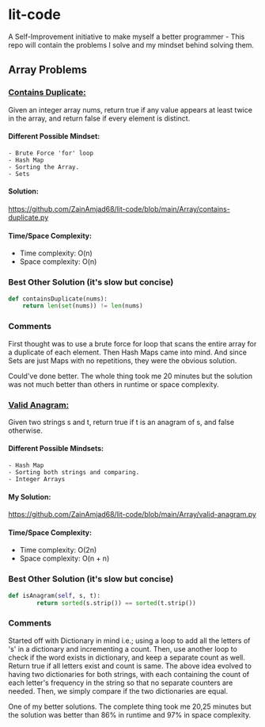 # lit-code
A Self-Improvement initiative to make myself a better programmer - This repo will contain the problems I solve and my mindset behind solving them.

## Array Problems

### [Contains Duplicate:](https://leetcode.com/problems/contains-duplicate/description/)
Given an integer array nums, return true if any value appears at least twice in the array, and return false if every element is distinct.

#### Different Possible Mindset:
    - Brute Force 'for' loop
    - Hash Map
    - Sorting the Array.
    - Sets
#### Solution:
https://github.com/ZainAmjad68/lit-code/blob/main/Array/contains-duplicate.py
#### Time/Space Complexity:
- Time complexity: O(n)
- Space complexity: O(n)
### Best Other Solution (it's slow but concise)
```python
def containsDuplicate(nums):
	return len(set(nums)) != len(nums)
```
### Comments
First thought was to use a brute force for loop that scans the entire array for a duplicate of each element. Then Hash Maps came into mind. And since Sets are just Maps with no repetitions, they were the obvious solution.

Could've done better. The whole thing took me 20 minutes but the solution was not much better than others in runtime or space complexity.

### [Valid Anagram:](https://leetcode.com/problems/valid-anagram/description/)
Given two strings s and t, return true if t is an anagram of s, and false otherwise.
#### Different Possible Mindsets:
    - Hash Map
    - Sorting both strings and comparing.
    - Integer Arrays
#### My Solution:
https://github.com/ZainAmjad68/lit-code/blob/main/Array/valid-anagram.py
#### Time/Space Complexity:
- Time complexity: O(2n)
- Space complexity: O(n + n)
### Best Other Solution (it's slow but concise)
```python
def isAnagram(self, s, t):
        return sorted(s.strip()) == sorted(t.strip())
```
### Comments
Started off with Dictionary in mind i.e.; using a loop to add all the letters of 's' in a dictionary and incrementing a count. Then, use another loop to check if the word exists in dictionary, and keep a separate count as well. Return true if all letters exist and count is same.
The above idea evolved to having two dictionaries for both strings, with each containing the count of each letter's frequency in the string so that no separate counters are needed. Then, we simply compare if the two dictionaries are equal.

One of my better solutions. The complete thing took me 20,25 minutes but the solution was better than 86% in runtime and 97% in space complexity.
